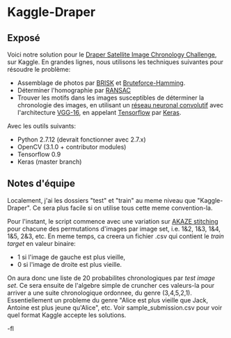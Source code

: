 # Kaggle-Draper

## Exposé

Voici notre solution pour le [Draper Satellite Image Chronology Challenge](https://www.kaggle.com/c/draper-satellite-image-chronology), sur Kaggle. En grandes lignes, nous utilisons les techniques suivantes pour résoudre le problème:
* Assemblage de photos par [BRISK](http://docs.opencv.org/3.0-beta/modules/features2d/doc/feature_detection_and_description.html?highlight=brisk) et [Bruteforce-Hamming](http://docs.opencv.org/3.0-beta/modules/features2d/doc/common_interfaces_of_descriptor_matchers.html?highlight=hamming).
* Déterminer l'homographie par [RANSAC](http://docs.opencv.org/3.0-beta/doc/tutorials/calib3d/table_of_content_calib3d/table_of_content_calib3d.html?highlight=ransac)
* Trouver les motifs dans les images susceptibles de déterminer la chronologie des images, en utilisant un [réseau neuronal convolutif](https://fr.wikipedia.org/wiki/R%C3%A9seau_neuronal_convolutif) avec l'architecture [VGG-16](https://github.com/albertomontesg/keras-model-zoo), en appelant [Tensorflow](https://www.tensorflow.org/) par [Keras](https://keras.io/).

Avec les outils suivants:
* Python 2.7.12 (devrait fonctionner avec 2.7.x)
* OpenCV (3.1.0 + contributor modules)
* Tensorflow 0.9
* Keras (master branch)


## Notes d'équipe
Localement, j'ai les dossiers "test" et "train" au meme niveau que "Kaggle-Draper". Ce sera plus facile si on utilise tous cette meme convention-la.

Pour l'instant, le script commence avec une variation sur [AKAZE stitching](https://www.kaggle.com/nigelcarpenter/draper-satellite-image-chronology/akaze-stitching "Kaggle script") pour chacune des permutations d'images par image set, i.e. 1&2, 1&3, 1&4, 1&5, 2&3, etc. En meme temps, ca creera un fichier .csv qui contient le *train target* en valeur binaire:
- 1 si l'image de gauche est plus vieille,
- 0 si l'image de droite est plus vieille.

On aura donc une liste de 20 probabilites chronologiques par *test image set*. Ce sera ensuite de l'algebre simple de cruncher ces valeurs-la pour arriver a une suite chronologique ordonnee, du genre (3,4,5,2,1). Essentiellement un probleme du genre "Alice est plus vieille que Jack, Antoine est plus jeune qu'Alice", etc. Voir sample_submission.csv pour voir quel format Kaggle accepte les solutions.

-fl
